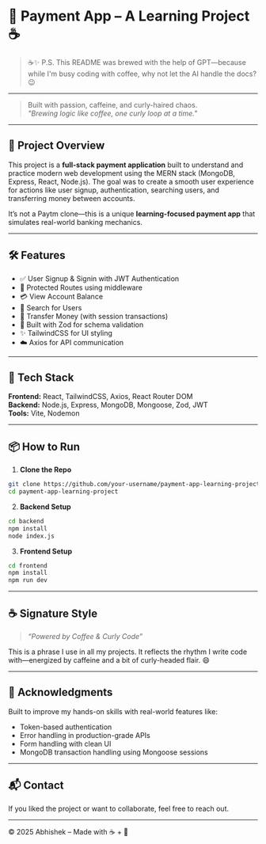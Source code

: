 # 💸 Payment App – A Learning Project ☕

>☕✨ P.S. This README was brewed with the help of GPT—because while I'm busy coding with coffee, why not let the AI handle the docs? 😉

---

> Built with passion, caffeine, and curly-haired chaos.  
> _"Brewing logic like coffee, one curly loop at a time."_

---

## 🚀 Project Overview

This project is a **full-stack payment application** built to understand and practice modern web development using the MERN stack (MongoDB, Express, React, Node.js). The goal was to create a smooth user experience for actions like user signup, authentication, searching users, and transferring money between accounts.

It’s not a Paytm clone—this is a unique **learning-focused payment app** that simulates real-world banking mechanics.

---

## 🛠️ Features

- ✅ User Signup & Signin with JWT Authentication
- 🔐 Protected Routes using middleware
- 💳 View Account Balance
- 📇 Search for Users
- 💸 Transfer Money (with session transactions)
- 🧠 Built with Zod for schema validation
- ✨ TailwindCSS for UI styling
- ☁️ Axios for API communication

---

## 🧾 Tech Stack

**Frontend:** React, TailwindCSS, Axios, React Router DOM  
**Backend:** Node.js, Express, MongoDB, Mongoose, Zod, JWT  
**Tools:** Vite, Nodemon

---

## 📦 How to Run

1. **Clone the Repo**  
```bash
git clone https://github.com/your-username/payment-app-learning-project.git
cd payment-app-learning-project
```

2. **Backend Setup**  
```bash
cd backend
npm install
node index.js
```

3. **Frontend Setup**  
```bash
cd frontend
npm install
npm run dev
```

---

## ☕ Signature Style

> _“Powered by Coffee & Curly Code”_

This is a phrase I use in all my projects. It reflects the rhythm I write code with—energized by caffeine and a bit of curly-headed flair. 😄

---

## 🙌 Acknowledgments

Built to improve my hands-on skills with real-world features like:
- Token-based authentication
- Error handling in production-grade APIs
- Form handling with clean UI
- MongoDB transaction handling using Mongoose sessions

---

## 📬 Contact

If you liked the project or want to collaborate, feel free to reach out.

---

© 2025 Abhishek – Made with ☕ + 🧠
